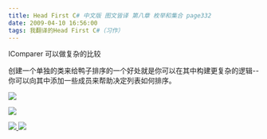 ```yaml
---
title: Head First C# 中文版 图文皆译 第八章 枚举和集合 page332
date: 2009-04-10 16:56:00
tags: 我翻译的Head First C#（习作）
---
```

IComparer  可以做复杂的比较

创建一个单独的类来给鸭子排序的一个好处就是你可以在其中构建更复杂的逻辑--你可以向其中添加一些成员来帮助决定列表如何排序。

![](https://p-blog.csdn.net/images/p_blog_csdn_net/cuipengfei1/EntryImages/20090410/2009-04-10_16-38-40.jpg)

![](https://p-blog.csdn.net/images/p_blog_csdn_net/cuipengfei1/EntryImages/20090410/2009-04-10_16-49-34.jpg)



[ ![](https://profile.csdnimg.cn/5/2/5/3_cuipengfei1)
![](https://g.csdnimg.cn/static/user-reg-year/1x/11.png)
](https://blog.csdn.net/cuipengfei1)





